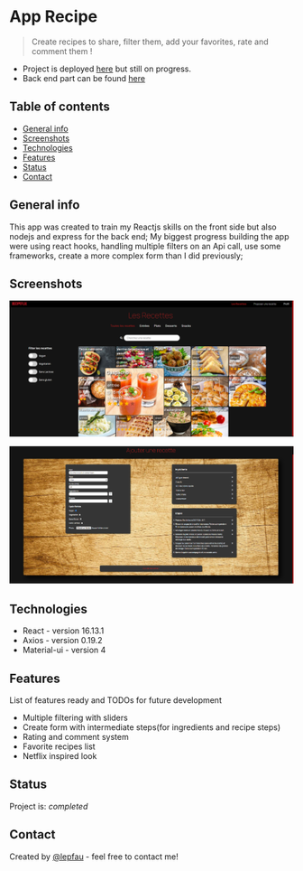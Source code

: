 # App Recipe

> Create recipes to share, filter them, add your favorites, rate and comment them !
- Project is deployed [here](https://recipe-flix.herokuapp.com) but still on progress.
- Back end part can be found [here](https://github.com/lepfau/recipeflix-server)

## Table of contents

- [General info](#general-info)
- [Screenshots](#screenshots)
- [Technologies](#technologies)
- [Features](#features)
- [Status](#status)
- [Contact](#contact)

## General info

This app was created to train my Reactjs skills on the front side but also nodejs and express for the back end;
My biggest progress building the app were using react hooks, handling multiple filters on an Api call, use some frameworks, create a more complex form than I did previously;

## Screenshots

![App screenshot](./public/screenapp4.png)

![Create form screenshot](./public/screenapp3.png)

## Technologies

- React - version 16.13.1
- Axios - version 0.19.2
- Material-ui - version 4

## Features

List of features ready and TODOs for future development

- Multiple filtering with sliders
- Create form with intermediate steps(for ingredients and recipe steps)
- Rating and comment system
- Favorite recipes list
- Netflix inspired look

## Status

Project is: _completed_

## Contact

Created by [@lepfau](https://www.github.com/lepfau) - feel free to contact me!
